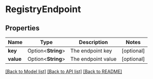# RegistryEndpoint

## Properties

Name | Type | Description | Notes
------------ | ------------- | ------------- | -------------
**key** | Option<**String**> | The endpoint key | [optional]
**value** | Option<**String**> | The endpoint value | [optional]

[[Back to Model list]](../README.md#documentation-for-models) [[Back to API list]](../README.md#documentation-for-api-endpoints) [[Back to README]](../README.md)


